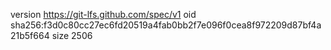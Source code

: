 version https://git-lfs.github.com/spec/v1
oid sha256:f3d0c80cc27ec6fd20519a4fab0bb2f7e096f0cea8f972209d87bf4a21b5f664
size 2506
